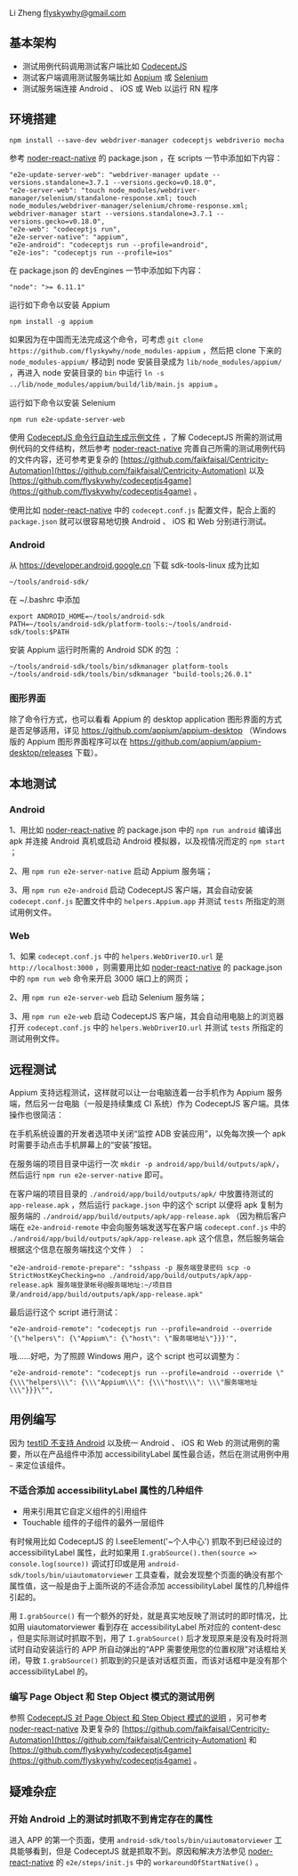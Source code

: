 Li Zheng <flyskywhy@gmail.com>


## 基本架构

* 测试用例代码调用测试客户端比如 [CodeceptJS](https://github.com/Codeception/CodeceptJS)
* 测试客户端调用测试服务端比如 [Appium](https://github.com/appium/appium) 或 [Selenium](https://github.com/SeleniumHQ/selenium)
* 测试服务端连接 Android 、 iOS 或 Web 以运行 RN 程序

## 环境搭建
    npm install --save-dev webdriver-manager codeceptjs webdriverio mocha

参考 [noder-react-native](https://github.com/flyskywhy/noder-react-native) 的 package.json ，在 scripts 一节中添加如下内容：

    "e2e-update-server-web": "webdriver-manager update --versions.standalone=3.7.1 --versions.gecko=v0.18.0",
    "e2e-server-web": "touch node_modules/webdriver-manager/selenium/standalone-response.xml; touch node_modules/webdriver-manager/selenium/chrome-response.xml; webdriver-manager start --versions.standalone=3.7.1 --versions.gecko=v0.18.0",
    "e2e-web": "codeceptjs run",
    "e2e-server-native": "appium",
    "e2e-android": "codeceptjs run --profile=android",
    "e2e-ios": "codeceptjs run --profile=ios"

在 package.json 的 devEngines 一节中添加如下内容：

    "node": ">= 6.11.1"

运行如下命令以安装 Appium

    npm install -g appium

如果因为在中国而无法完成这个命令，可考虑 `git clone https://github.com/flyskywhy/node_modules-appium` ，然后把 clone 下来的 `node_modules-appium/` 移动到 node 安装目录成为 `lib/node_modules/appium/` ，再进入 node 安装目录的 `bin` 中运行 `ln -s ../lib/node_modules/appium/build/lib/main.js appium` 。

运行如下命令以安装 Selenium

    npm run e2e-update-server-web

使用 [CodeceptJS 命令行自动生成示例文件](http://codecept.io/commands/) ，了解 CodeceptJS 所需的测试用例代码的文件结构，然后参考 [noder-react-native](https://github.com/flyskywhy/noder-react-native) 完善自己所需的测试用例代码的文件内容，还可参考更复杂的 [https://github.com/faikfaisal/Centricity-Automation](https://github.com/faikfaisal/Centricity-Automation) 以及 [https://github.com/flyskywhy/codeceptjs4game](https://github.com/flyskywhy/codeceptjs4game) 。

使用比如 [noder-react-native](https://github.com/flyskywhy/noder-react-native) 中的 `codecept.conf.js` 配置文件，配合上面的 `package.json` 就可以很容易地切换 Android 、 iOS 和 Web 分别进行测试。

### Android

从 https://developer.android.google.cn 下载 sdk-tools-linux 成为比如

    ~/tools/android-sdk/

在 ~/.bashrc 中添加

    export ANDROID_HOME=~/tools/android-sdk
    PATH=~/tools/android-sdk/platform-tools:~/tools/android-sdk/tools:$PATH

安装 Appium 运行时所需的 Android SDK 的包 ：

    ~/tools/android-sdk/tools/bin/sdkmanager platform-tools
    ~/tools/android-sdk/tools/bin/sdkmanager "build-tools;26.0.1"

### 图形界面
除了命令行方式，也可以看看 Appium 的 desktop application 图形界面的方式是否足够适用，详见 https://github.com/appium/appium-desktop （Windows 版的 Appium 图形界面程序可以在 https://github.com/appium/appium-desktop/releases 下载）。

## 本地测试
### Android
1、用比如 [noder-react-native](https://github.com/flyskywhy/noder-react-native) 的 package.json 中的 `npm run android` 编译出 apk 并连接 Android 真机或启动 Android 模拟器，以及视情况而定的 `npm start` ；

2、用 `npm run e2e-server-native` 启动 Appium 服务端；

3、用 `npm run e2e-android` 启动 CodeceptJS 客户端，其会自动安装 `codecept.conf.js` 配置文件中的 `helpers.Appium.app` 并测试 `tests` 所指定的测试用例文件。

### Web
1、如果 `codecept.conf.js` 中的 `helpers.WebDriverIO.url` 是 `http://localhost:3000` ，则需要用比如 [noder-react-native](https://github.com/flyskywhy/noder-react-native) 的 package.json 中的 `npm run web` 命令来开启 3000 端口上的网页；

2、用 `npm run e2e-server-web` 启动 Selenium 服务端；

3、用 `npm run e2e-web` 启动 CodeceptJS 客户端，其会自动用电脑上的浏览器打开 `codecept.conf.js` 中的 `helpers.WebDriverIO.url` 并测试 `tests` 所指定的测试用例文件。

## 远程测试
Appium 支持远程测试，这样就可以让一台电脑连着一台手机作为 Appium 服务端，然后另一台电脑（一般是持续集成 CI 系统）作为 CodeceptJS 客户端。具体操作也很简洁：

在手机系统设置的开发者选项中关闭“监控 ADB 安装应用”，以免每次换一个 apk 时需要手动点击手机屏幕上的“安装”按钮。

在服务端的项目目录中运行一次 `mkdir -p android/app/build/outputs/apk/`，然后运行 `npm run e2e-server-native` 即可。

在客户端的项目目录的 `./android/app/build/outputs/apk/` 中放置待测试的 `app-release.apk` ，然后运行 `package.json` 中的这个 script 以便将 apk 复制为服务端的 `./android/app/build/outputs/apk/app-release.apk` （因为稍后客户端在 `e2e-android-remote` 中会向服务端发送写在客户端 `codecept.conf.js` 中的 `./android/app/build/outputs/apk/app-release.apk` 这个信息，然后服务端会根据这个信息在服务端找这个文件 ） ：

    "e2e-android-remote-prepare": "sshpass -p 服务端登录密码 scp -o StrictHostKeyChecking=no ./android/app/build/outputs/apk/app-release.apk 服务端登录帐号@服务端地址:~/项目目录/android/app/build/outputs/apk/app-release.apk"

最后运行这个 script 进行测试：

    "e2e-android-remote": "codeceptjs run --profile=android --override '{\"helpers\": {\"Appium\": {\"host\": \"服务端地址\"}}}'",

哦……好吧，为了照顾 Windows 用户，这个 script 也可以调整为：

    "e2e-android-remote": "codeceptjs run --profile=android --override \"{\\\"helpers\\\": {\\\"Appium\\\": {\\\"host\\\": \\\"服务端地址\\\"}}}\"",

## 用例编写
因为 [testID 不支持 Android](https://github.com/facebook/react-native/pull/9942) 以及统一 Android 、 iOS 和 Web 的测试用例的需要，所以在产品组件中添加 accessibilityLabel 属性最合适，然后在测试用例中用 `~` 来定位该组件。

### 不适合添加 accessibilityLabel 属性的几种组件
* 用来引用其它自定义组件的引用组件
* Touchable 组件的子组件的最外一层组件

有时候用比如 CodeceptJS 的 I.seeElement('~个人中心') 抓取不到已经设过的 accessibilityLabel 属性，此时如果用 `I.grabSource().then(source => console.log(source))` 调试打印或是用 `android-sdk/tools/bin/uiautomatorviewer` 工具查看，就会发现整个页面的确没有那个属性值，这一般是由于上面所说的不适合添加 accessibilityLabel 属性的几种组件引起的。

用 `I.grabSource()` 有一个额外的好处，就是真实地反映了测试时的即时情况，比如用 uiautomatorviewer 看到存在 accessibilityLabel 所对应的 content-desc ，但是实际测试时抓取不到，用了 `I.grabSource()` 后才发现原来是没有及时将测试时自动安装运行的 APP 所自动弹出的“APP 需要使用您的位置权限”对话框给关闭，导致 `I.grabSource()` 抓取到的只是该对话框页面，而该对话框中是没有那个 accessibilityLabel 的。

### 编写 Page Object 和 Step Object 模式的测试用例
参照 [CodeceptJS 对 Page Object 和 Step Object 模式的说明](http://codecept.io/pageobjects/) ，另可参考 [noder-react-native](https://github.com/flyskywhy/noder-react-native) 及更复杂的 [https://github.com/faikfaisal/Centricity-Automation](https://github.com/faikfaisal/Centricity-Automation) 和 [https://github.com/flyskywhy/codeceptjs4game](https://github.com/flyskywhy/codeceptjs4game) 。

## 疑难杂症
### 开始 Android 上的测试时抓取不到肯定存在的属性
进入 APP 的第一个页面，使用 `android-sdk/tools/bin/uiautomatorviewer` 工具能够看到，但是 CodeceptJS 就是抓取不到。原因和解决方法参见 [noder-react-native](https://github.com/flyskywhy/noder-react-native) 的 `e2e/steps/init.js` 中的 `workaroundOfStartNative()` 。
